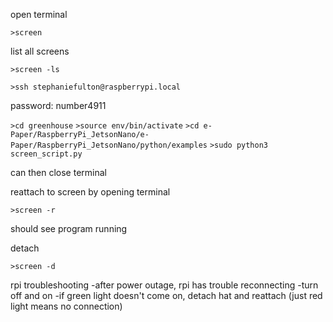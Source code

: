 open terminal

`>screen`

list all screens

`>screen -ls`

`>ssh stephaniefulton@raspberrypi.local`

password: number4911

`>cd greenhouse`
`>source env/bin/activate`
`>cd e-Paper/RaspberryPi_JetsonNano/e-Paper/RaspberryPi_JetsonNano/python/examples`
`>sudo python3 screen_script.py`

can then close terminal

reattach to screen by opening terminal 

`>screen -r`

should see program running

detach

`>screen -d`


rpi troubleshooting
-after power outage, rpi has trouble reconnecting
 -turn off and on
 -if green light doesn't come on, detach hat and reattach (just red light means no connection)
